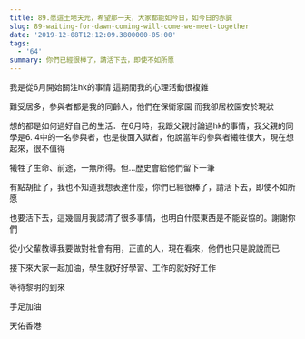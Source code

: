 ```yaml
---
title: 89.愿這土地天光，希望那一天，大家都能如今日，如今日的赤誠
slug: 89-waiting-for-dawn-coming-will-come-we-meet-together
date: '2019-12-08T12:12:09.3800000-05:00'
tags:
  - '64'
summary: 你們已經很棒了，請活下去，即使不如所愿
---
```

我是從6月開始關注hk的事情  這期間我的心理活動很複雜



難受居多，參與者都是我的同齡人，他們在保衛家園 而我卻居校園安於現狀

想的都是如何過好自己的生活．在6月時，我跟父親討論過hk的事情，我父親的同學是6. 4中的一名參與者，也是後面入獄者，他說當年的參與者犧牲很大，現在想起來，很不值得



犧牲了生命、前途，一無所得。但…歷史會給他們留下一筆



有點胡扯了，我也不知道我想表達什麼，你們已經很棒了，請活下去，即使不如所愿

也要活下去，這幾個月我認清了很多事情，也明白什麼東西是不能妥協的。謝謝你們



從小父輩教導我要做對社會有用，正直的人，現在看來，他們也只是說說而已



接下來大家一起加油，學生就好好學習、工作的就好好工作

等待黎明的到來





手足加油

天佑香港
